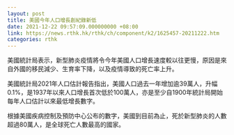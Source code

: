 ```yaml
---
layout: post
title: 美國今年人口增長創紀錄新低
date: 2021-12-22 09:57:09.000000000 +08:00
link: https://news.rthk.hk/rthk/ch/component/k2/1625457-20211222.htm
categories: rthk
---
```


美國統計局表示，新型肺炎疫情將令今年美國人口增長速度較以往更慢，原因是來自外國的移民減少、生育率下降，以及疫情導致的死亡率上升。

美國統計局2021年人口估計報告指出，美國人口過去一年增加逾39萬人，升幅0.1%，是1937年以來人口增長首次低於100萬人，亦是至少自1900年統計局開始每年人口估計以來最低增長數字。

根據美國疾病控制及預防中心公布的數字，美國到目前為止，死於新型肺炎的人數超過80萬人，是全球死亡人數最高的國家。
